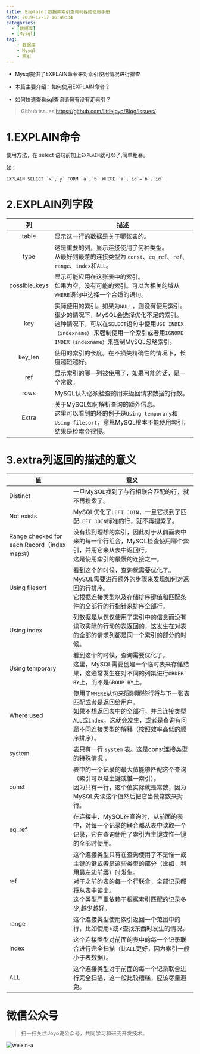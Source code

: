 ```yaml
---
title: Explain：数据库索引查询利器的使用手册
date: 2019-12-17 16:49:34
categories:
  - [数据库]
  - [Mysql]
tag:
    - 数据库
    - Mysql
    - 索引
---
```


- Mysql提供了EXPLAIN命令来对索引使用情况进行排查

- 本篇主要介绍：如何使用EXPLAIN命令？

- 如何快速查看sql查询语句有没有走索引？

<!-- more -->

> Github issues:https://github.com/littlejoyo/Blog/issues/


# 1.EXPLAIN命令

使用方法，在 select 语句前加上`EXPLAIN`就可以了,简单粗暴。

如：
```
EXPLAIN SELECT `x`,`y` FORM `a`,`b` WHERE `a`.`id`=`b`.`id`
```

# 2.EXPLAIN列字段

| 列 | 描述 |
| :----: | ------ |
| table | 显示这一行的数据是关于哪张表的。 |
| type | 这是重要的列，显示连接使用了何种类型。<br/>从最好到最差的连接类型为 `const`、`eq_ref`、`ref`、`range`、`index`和`ALL`。 |
| possible_keys | 显示可能应用在这张表中的索引。<br/>如果为空，没有可能的索引。可以为相关的域从`WHERE`语句中选择一个合适的语句。 |
| key | 实际使用的索引。如果为`NULL`，则没有使用索引。很少的情况下，MySQL会选择优化不足的索引。<br/>这种情况下，可以在`SELECT`语句中使用`USE INDEX（indexname）` 来强制使用一个索引或者用`IGNORE INDEX（indexname）`来强制MySQL忽略索引。 |
| key_len | 使用的索引的长度。在不损失精确性的情况下，长度越短越好。 |
| ref | 显示索引的哪一列被使用了，如果可能的话，是一个常数。 |
| rows | MySQL认为必须检查的用来返回请求数据的行数。 |
| Extra | 关于MySQL如何解析查询的额外信息。<br/>这里可以看到的坏的例子是`Using temporary`和`Using filesort`，意思MySQL根本不能使用索引，结果是检索会很慢。 |

# 3.extra列返回的描述的意义


| 值                                           | 意义                                                         |
| -------------------------------------------- | ------------------------------------------------------------ |
| Distinct                                     | 一旦MySQL找到了与行相联合匹配的行，就不再搜索了。            |
| Not exists                                   | MySQL优化了`LEFT JOIN`，一旦它找到了匹配`LEFT JOIN`标准的行，就不再搜索了。 |
| Range checked for each Record（index map:#） | 没有找到理想的索引，因此对于从前面表中来的每一个行组合，MySQL检查使用哪个索引，并用它来从表中返回行。<br/>这是使用索引的最慢的连接之一。 |
| Using filesort                               | 看到这个的时候，查询就需要优化了。<br/>MySQL需要进行额外的步骤来发现如何对返回的行排序。<br/>它根据连接类型以及存储排序键值和匹配条件的全部行的行指针来排序全部行。 |
| Using index                                  | 列数据是从仅仅使用了索引中的信息而没有读取实际的行动的表返回的，这发生在对表的全部的请求列都是同一个索引的部分的时候。 |
| Using temporary                              | 看到这个的时候，查询需要优化了。<br/>这里，MySQL需要创建一个临时表来存储结果，这通常发生在对不同的列集进行`ORDER BY`上，而不是`GROUP BY`上。 |
| Where used                                   | 使用了`WHERE`从句来限制哪些行将与下一张表匹配或者是返回给用户。<br/>如果不想返回表中的全部行，并且连接类型`ALL`或`index`，这就会发生，或者是查询有问题不同连接类型的解释（按照效率高低的顺序排序）。 |
| system                                       | 表只有一行 `system` 表。这是const连接类型的特殊情况 。       |
| const                                        | 表中的一个记录的最大值能够匹配这个查询（索引可以是主键或惟一索引）。<br/>因为只有一行，这个值实际就是常数，因为MySQL先读这个值然后把它当做常数来对待。 |
| eq_ref                                       | 在连接中，MySQL在查询时，从前面的表中，对每一个记录的联合都从表中读取一个记录，它在查询使用了索引为主键或惟一键的全部时使用。 |
| ref                                          | 这个连接类型只有在查询使用了不是惟一或主键的键或者是这些类型的部分（比如，利用最左边前缀）时发生。<br/>对于之前的表的每一个行联合，全部记录都将从表中读出。<br/>这个类型严重依赖于根据索引匹配的记录多少,越少越好。 |
| range                                        | 这个连接类型使用索引返回一个范围中的行，比如使用>或<查找东西时发生的情况。 |
| index                                        | 这个连接类型对前面的表中的每一个记录联合进行完全扫描（比`ALL`更好，因为索引一般小于表数据）。 |
| ALL                                          | 这个连接类型对于前面的每一个记录联合进行完全扫描，这一般比较糟糕，应该尽量避免。 |

# 微信公众号

> 扫一扫关注Joyo说公众号，共同学习和研究开发技术。

![weixin-a](https://i.loli.net/2020/01/11/HQT8NMsmDhIkXZv.png)